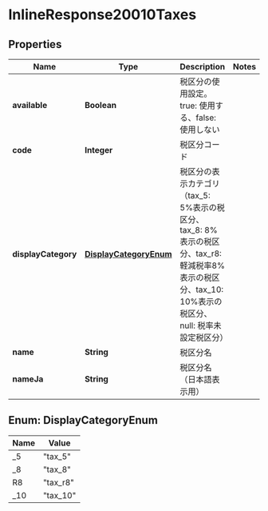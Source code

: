 

# InlineResponse20010Taxes


## Properties

Name | Type | Description | Notes
------------ | ------------- | ------------- | -------------
**available** | **Boolean** | 税区分の使用設定。true: 使用する、false: 使用しない | 
**code** | **Integer** | 税区分コード | 
**displayCategory** | [**DisplayCategoryEnum**](#DisplayCategoryEnum) | 税区分の表示カテゴリ（tax_5: 5%表示の税区分、tax_8: 8%表示の税区分、tax_r8: 軽減税率8%表示の税区分、tax_10: 10%表示の税区分、null: 税率未設定税区分） | 
**name** | **String** | 税区分名 | 
**nameJa** | **String** | 税区分名（日本語表示用） | 



## Enum: DisplayCategoryEnum

Name | Value
---- | -----
_5 | &quot;tax_5&quot;
_8 | &quot;tax_8&quot;
R8 | &quot;tax_r8&quot;
_10 | &quot;tax_10&quot;



